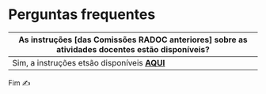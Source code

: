 # Perguntas frequentes

|As instruções [das Comissões RADOC anteriores] sobre as atividades docentes estão disponíveis?|
|-|
|Sim, a instruções etsão disponíveis [<ins>**AQUI**</ins>](https://docs.google.com/spreadsheets/d/1r7R49SosuoSZuDxSHp_M1s5jyZYC9O7KnHdICywnbtQ/edit?usp=drive_web&ouid=105036038655527034429)|

Fim &#9997;
